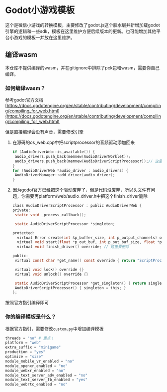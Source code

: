 # Godot小游戏模板

这个是微信小游戏的转换模板，主要修改了godot.js这个胶水层并新增加载godot引擎的逻辑和一些sdk，模板在这里维护方便后续版本的更新。也可能增加其他平台小游戏的模板一并放在这里维护。

## 编译wasm

本仓库不提供编译的wasm，并在gitignore中排除了pck包和wasm，需要你自己编译。

### 如何编译wasm？

参考godot官方文档[https://docs.godotengine.org/en/stable/contributing/development/compiling/compiling_for_web.html](https://docs.godotengine.org/en/stable/contributing/development/compiling/compiling_for_web.html)

但是直接编译会没有声音，需要修改引擎

1. 在源码的os_web.cpp中把scriptprocessor的音频驱动添加回来

   ```c
   if (AudioDriverWeb::is_available()) {
   	audio_drivers.push_back(memnew(AudioDriverWorklet));
   	audio_drivers.push_back(memnew(AudioDriverScriptProcessor));// 这里需要再加一个ScriptProcessor
   }
   for (AudioDriverWeb *audio_driver : audio_drivers) {
   	AudioDriverManager::add_driver(audio_driver);
   }
   ```

2. 因为godot官方已经把这个驱动废弃了，但是代码没废弃，所以头文件有问题，你需要再platform/web/audio_driver.h中把这个finish_driver删除

   ```c
   class AudioDriverScriptProcessor : public AudioDriverWeb {
   private:
    static void _process_callback();

    static AudioDriverScriptProcessor *singleton;

   protected:
     virtual Error create(int &p_buffer_size, int p_output_channels) override;
     virtual void start(float *p_out_buf, int p_out_buf_size, float *p_in_buf, int p_in_buf_size) override;
     virtual void finish_driver() override; // 这里要删除

   public:
    virtual const char *get_name() const override { return "ScriptProcessor"; }

    virtual void lock() override {}
    virtual void unlock() override {}

    static AudioDriverScriptProcessor *get_singleton() { return singleton; }
    AudioDriverScriptProcessor() { singleton = this; }
   };
   ```

按照官方指引编译即可

### 你的编译模板是什么？

根据官方指引，需要修改`custom.py`中增加编译模板

```py
threads = "no" # 重点！
platform = "web"
extra_suffix = "minigame"
production = "yes"
optimize = "size"
module_mobile_vr_enabled = "no"
module_openxr_enabled = "no"
module_webxr_enabled = "no"
module_text_server_adv_enabled = "no"
module_text_server_fb_enabled = "yes"
module_webrtc_enabled = "no"
```
